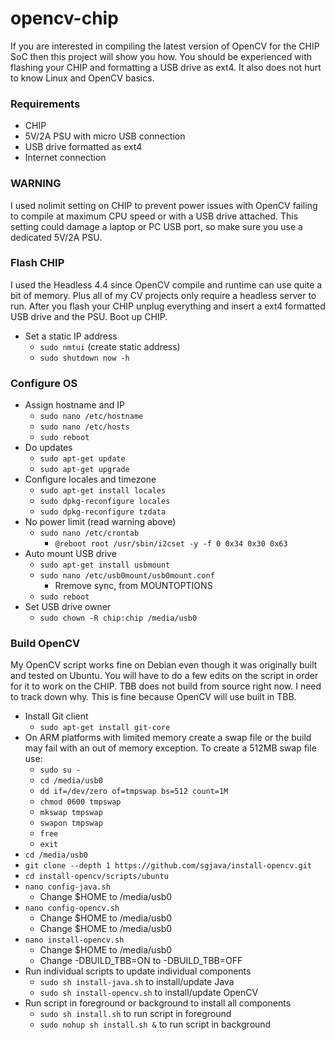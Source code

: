 # opencv-chip
If you are interested in compiling the latest version of OpenCV for the CHIP SoC then this project will show you how. You should be experienced with flashing your CHIP and formatting a USB drive as ext4. It also does not hurt to know Linux and OpenCV basics.

### Requirements
* CHIP
* 5V/2A PSU with micro USB connection
* USB drive formatted as ext4
* Internet connection

### WARNING
I used nolimit setting on CHIP to prevent power issues with OpenCV failing to compile at maximum CPU speed or with a USB drive attached. This setting could damage a laptop or PC USB port, so make sure you use a dedicated 5V/2A PSU.

### Flash CHIP
I used the Headless 4.4 since OpenCV compile and runtime can use quite a bit of memory. Plus all of my CV projects only require a headless server to run. After you flash your CHIP unplug everything and insert a ext4 formatted USB drive and the PSU. Boot up CHIP.

* Set a static IP address
    * `sudo nmtui` (create static address)
    * `sudo shutdown now -h`

### Configure OS
* Assign hostname and IP
    * `sudo nano /etc/hostname`
    * `sudo nano /etc/hosts`
    * `sudo reboot`
* Do updates
    * `sudo apt-get update`
    * `sudo apt-get upgrade`
* Configure locales and timezone
    * `sudo apt-get install locales`
    * `sudo dpkg-reconfigure locales`
    * `sudo dpkg-reconfigure tzdata`
* No power limit (read warning above)
    * `sudo nano /etc/crontab`
         * `@reboot root /usr/sbin/i2cset -y -f 0 0x34 0x30 0x63`
* Auto mount USB drive
    * `sudo apt-get install usbmount`
    * `sudo nano /etc/usb0mount/usb0mount.conf`
         * Rremove  sync, from MOUNTOPTIONS
    * `sudo reboot`
* Set USB drive owner
    * `sudo chown -R chip:chip /media/usb0`
    
### Build OpenCV
My OpenCV script works fine on Debian even though it was originally built and tested on Ubuntu. You will have to do a few edits on the script in order for it to work on the CHIP. TBB does not build from source right now. I need to track down why. This is fine because OpenCV will use built in TBB.
* Install Git client
    * `sudo apt-get install git-core`
* On ARM platforms with limited memory create a swap file or the build may fail
with an out of memory exception. To create a 512MB swap file use:
    * `sudo su -`
    * `cd /media/usb0`
    * `dd if=/dev/zero of=tmpswap bs=512 count=1M`
    * `chmod 0600 tmpswap`
    * `mkswap tmpswap`
    * `swapon tmpswap`
    * `free`
    * `exit`
* `cd /media/usb0`
* `git clone --depth 1 https://github.com/sgjava/install-opencv.git`
* `cd install-opencv/scripts/ubuntu`
* `nano config-java.sh`
    * Change $HOME to /media/usb0
* `nano config-opencv.sh`
    * Change $HOME to /media/usb0
    * Change $HOME to /media/usb0
* `nano install-opencv.sh`
    * Change $HOME to /media/usb0
    * Change -DBUILD_TBB=ON to -DBUILD_TBB=OFF
* Run individual scripts to update individual components
    * `sudo sh install-java.sh` to install/update Java
    * `sudo sh install-opencv.sh` to install/update OpenCV
* Run script in foreground or background to install all components
    * `sudo sh install.sh` to run script in foreground
    * `sudo nohup sh install.sh &` to run script in background


  
    